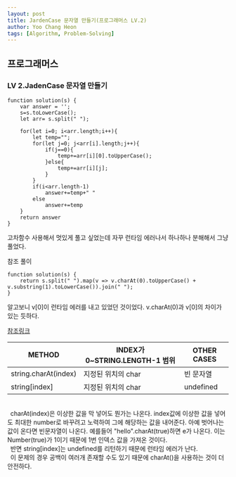 ```yaml
---
layout: post
title: JardenCase 문자열 만들기(프로그래머스 LV.2)
author: Yoo Chang Heon
tags: [Algorithm, Problem-Solving]
---
```


## 프로그래머스

### LV 2.JadenCase 문자열 만들기

    function solution(s) {
        var answer = '';
        s=s.toLowerCase();
        let arr= s.split(" ");

        for(let i=0; i<arr.length;i++){
            let temp="";
            for(let j=0; j<arr[i].length;j++){
                if(j==0){
                    temp+=arr[i][0].toUpperCase();
                }else{
                    temp+=arr[i][j];
                }
            }
            if(i<arr.length-1)
                answer+=temp+" "
            else
                answer+=temp
        }
        return answer
    }

고차함수 사용해서 멋있게 풀고 싶었는데 자꾸 런타임 에러나서 하나하나 분해해서 그냥 풀었다.

참조 풀이

    function solution(s) {
        return s.split(" ").map(v => v.charAt(0).toUpperCase() + v.substring(1).toLowerCase()).join(" ");
    }

알고보니 v[0]이 런타임 에러를 내고 있었던 것이었다. v.charAt(0)과 v[0]의 차이가 있는 듯하다.

[참조링크](https://thisthat.dev/string-char-at-vs-string-bracket-notation/)

| METHOD               | INDEX가 0~STRING.LENGTH-1 범위 | OTHER CASES |
| -------------------- | ------------------------------ | ----------- |
| string.charAt(index) | 지정된 위치의 char             | 빈 문자열   |
| string[index]        | 지정된 위치의 char             | undefined   |

<br/>
&ensp;charAt(index)은 이상한 값을 막 넣어도 뭔가는 나온다. index값에 이상한 값을 넣어도 최대한 number로 바꾸려고 노력하여 그에 해당하는 값을 내어준다. 아예 벗어나는 값이 온다면 빈문자열이 나온다. 예를들어 "hello".charAt(true)하면 e가 나온다. 이는 Number(true)가 1이기 때문에 1번 인덱스 값을 가져온 것이다.<br/> 
&ensp;반면 string[index]는 undefined를 리턴하기 때문에 런타임 에러가 난다.  <br/>
&ensp;이 문제의 경우 공백이 여러개 존재할 수도 있기 때문에 charAt()을 사용하는 것이 더 안전하다.
